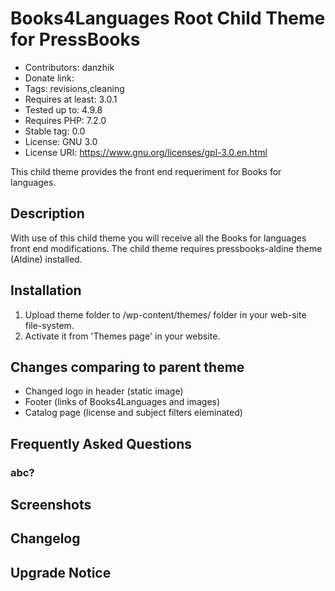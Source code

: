 # Books4Languages Root Child Theme for PressBooks


* Contributors: danzhik
* Donate link:
* Tags: revisions,cleaning
* Requires at least: 3.0.1
* Tested up to: 4.9.8
* Requires PHP: 7.2.0
* Stable tag: 0.0
* License: GNU 3.0
* License URI: https://www.gnu.org/licenses/gpl-3.0.en.html

This child theme provides the front end requeriment for Books for languages.

## Description

With use of this child theme you will receive all the Books for languages front end modifications. The child theme requires pressbooks-aldine theme (Aldine) installed.

## Installation

1. Upload theme folder to /wp-content/themes/ folder in your web-site file-system.
1. Activate it from 'Themes page' in your website.

## Changes comparing to parent theme

* Changed logo in header (static image)
* Footer (links of Books4Languages and images)
* Catalog page (license and subject filters eleminated)

## Frequently Asked Questions

### abc?


## Screenshots



## Changelog



## Upgrade Notice
